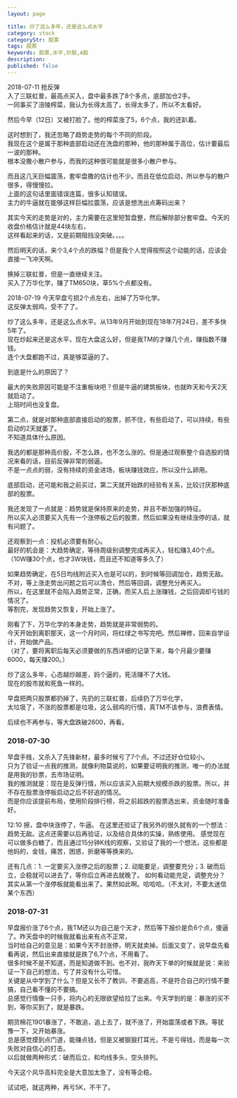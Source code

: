 ```yaml
---
layout: page

title: 炒了这么多年，还是这么点水平
category: stock
categoryStr: 股票
tags: 股票
keywords: 股票,水平,炒股,A股
description: 
published: false
---
```


2018-07-11 抢反弹  
入了三联虹普，最高点买入，盘中最多跌了8个多点，底部加仓2手。  
一同事买了涪陵榨菜，我认为长得太高了，长得太多了，所以不太看好。  

然后今早（12日）又被打脸了。他的榨菜涨了5，6个点，我的还趴着。  

这时想到了，我还忽略了趋势走势的每个不同的阶段。  
我现在这个是属于那种底部启动还在洗盘的那种，他的那种属于高位，估计要最后一波的那种。  
根本没撒小散户参与，而我的这种很可能就是很多小散户参与。  

而且这几天巨幅震荡，套牢盘撒的估计也不少。而且在低位启动，所以参与的散户很多，得慢慢拉。  
上面的这句话里面错误连篇，很多认知错误。  
主力的牛逼就在能够这样巨幅拉震荡，应该是想洗出点筹码出来？  

其实今天的走势是对的，主力需要在这里短暂盘整，然后解除部分套牢盘。今天的收盘价格估计就是44块左右，  
这样看起来的话，又是前期阻挡没突破。，。。  

然后明天的话，来个3,4个点的跌幅？但是我个人觉得按照这个动能的话，应该会直接一飞冲天啊。  

换掉三联虹普，但是一直继续关注。  
买入了万华化学，赚了TM650块，草5%个点都没有。  

2018-07-19 今天早盘亏损2个点左右，出掉了万华化学。  
这反弹太弱鸡，受不了了。  

炒了这么多年，还是这么点水平。从13年9月开始到现在18年7月24日，差不多快5年了。  
现在炒起来还是这水平，现在大盘这么好，但是我TM的才赚几个点，赚指数不赚钱。  
连个大盘都跑不过，真是够菜逼的了。  

到底是什么的原因了？  

最大的失败原因可能是不注重板块吧？但是牛逼的建筑板块，也就昨天和今天2天就启动了。  
上班时间也没复盘。  

第二点，就是对那种底部直接启动的股票，抓不住，有些启动了，可以持续，有些启动的2天就萎了。  
不知道具体什么原因。  

我选的都是那种高价股，不怎么跌，也不怎么涨的。但是通过观察整个自选股的情况来看的话，目前反弹非常的弱逼。  
不是一点点的弱，没有持续的资金进场，板块赚钱效应，所以没什么卵用。  

底部启动，还可能和我之前买过，第二天就开始跌的经验有关系，比较讨厌那种底部的股票。  

我还发现了一点就是：趋势就是保持原来的走势，并且不断加强的特征。  
所以买入必须要买入先有一个涨停板之后的股票，然后如果没有继续涨停的话，就有问题了。  

还观察到一点：投机必须要有耐心。  
最好的机会是：大趋势确定，等待周级别调整完成再买入，轻松赚3,40个点。  
（10W赚30个点，也才3W块钱，而且还不知道等多久了）  

如果趋势确定，在5日均线附近买入也是可以的，到时候等回调加仓，趋势无敌。  
不对，等上涨走势出问题之后可以清仓，然后等回调，调整充分再买入。  
所以，在这里就不会陷入趋势正常，正确，而买入后上涨赚钱，之后回调却亏钱的情况了。   
等割完，发现趋势又恢复，开始上涨了。  

刚看了下，万华化学的本身走势，趋势就是非常弱势的。  
今天开始到离职那天，这一个月时间，将红绿之书写完吧。然后禅修，回来自学设计，开始做产品。  
（对了，要将离职后每天必须要做的东西详细的记录下来，每个月最少要赚6000，每天赚200。）  

炒了这么多年，心态越炒越差，妈个逼的，死活赚不了大钱。  
现在的股市就和死鱼一样的。  

早盘把两只股票都扔掉了，先扔的三联虹普，后续扔了万华化学，  
太垃圾了，不涨的股票都是垃圾，这么弱鸡的行情，真TM不该参与，浪费表情。  

后续也不再参与，等大盘跌破2600，再看。  
 
### 2018-07-30
早盘手贱，又杀入了先锋新材，最多时候亏了7个点。不过还好仓位较小。  
只为了验证一点我的推测，就像利物莫说的，如果要证明我的推测，唯一的办法就是用我的钞票，去市场证明。  
我的推测就是：现在是反弹行情，所以应该买入前期大规模杀跌的股票。所以，并不存在股票涨停板启动之后不好追的情况。  
而是你应该提前布局，使用阶段排行榜，将之前超跌的股票选出来，资金随时准备好。  

12:10 擦，盘中块涨停了，牛逼。
在这里还验证了我另外的很久就有的一个想法：趋势无敌。这点还需要以后再验证，以及结合具体的实操，熟练使用。
感觉现在可以做多白糖了，而且通过15分钟K线的观察，又验证了我的一个想法，这些都是他妈的，金钱，痛苦，困惑，折磨等等换来的。

还有几点：1. 一定要买入涨停之后的股票；2. 动能要足，调整要充分；3. 破而后立，企稳就可以进去了，等你后立再进去就晚了。
如何看动能充足，调整充分？其实从第一个涨停板就能看出来了。果然如此啊。哈哈哈。（不太对，不要太迷信某个东西）

### 2018-07-31
早盘报价涨了6个点，我TM还以为自己是个天才，然后等下报价是负6个点，傻逼了。昨天盘中的时候我就看出来有点不正常，  
当时给自己的意见是：如果今天不封涨停，明天就卖掉。后面又变了，说早盘先看看再说，然后出来直接就是跌了6,7个点，不用看了。  
很多时候不是不知道，而是知道做不到。也不对，我昨天下单的时候就是说：来验证一下自己的想法，亏了并没有什么可惜。  
关键是从中学到了什么？但是又长不了教训，不要追高，不是符合自己的行情不要搞，自己看不懂的不要搞。  
总感觉行情像一只手，将内心的无限欲望给拉了出来。今天学到的是：暴涨的买不到，等你买到了，就是暴跌。  

期货棉花1901暴涨了，不敢追，追上去了，就不涨了，开始震荡或者下跌。等犹豫一下，又开始暴涨。  
总是感觉摸到点门道，能赚点钱，但是又被狠狠打耳光，不是亏得钱，而是每一次失败对自信心的打击。    
以后就做两种形式：破而后立，和均线多头，空头排列。

今天这个风华高科完全是大意加太急了，没有等企稳。 

试试吧，就这两种，再亏5K，不干了。
